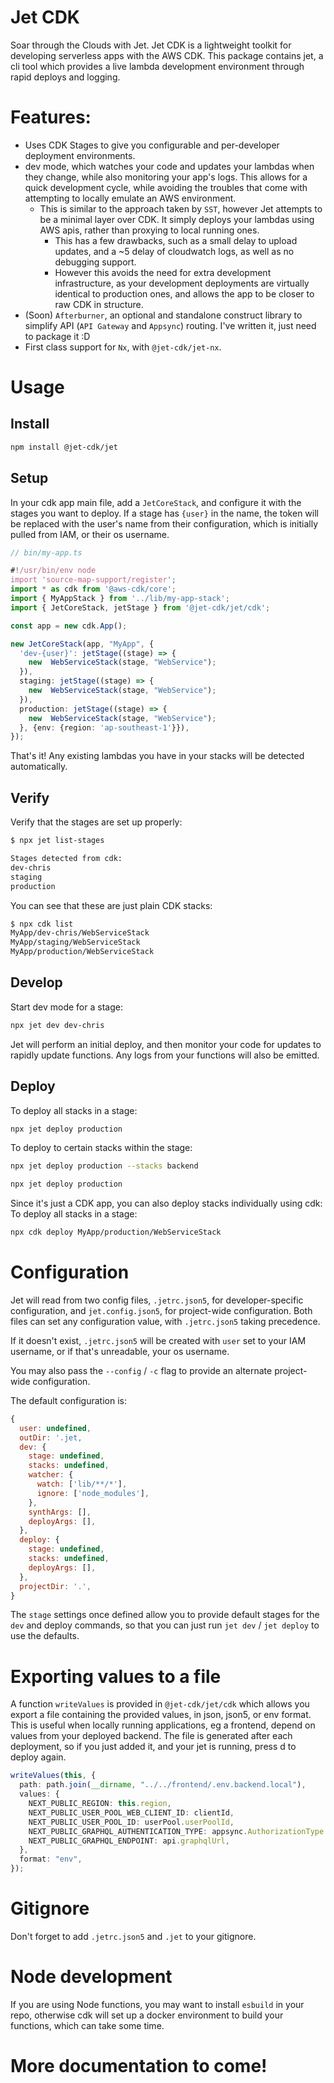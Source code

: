# Jet CDK

Soar through the Clouds with Jet. Jet CDK is a lightweight toolkit for developing serverless apps with the AWS CDK. This package contains jet, a cli tool which provides a live lambda development environment through rapid deploys and logging.

# Features:
- Uses CDK Stages to give you configurable and per-developer deployment environments. 
- dev mode, which watches your code and updates your lambdas when they change, while also monitoring your app's logs. This allows for a quick development cycle, while avoiding the troubles that come with attempting to locally emulate an AWS environment. 
  - This is similar to the approach taken by `SST`, however Jet attempts to be a minimal layer over CDK. It simply deploys your lambdas using AWS apis, rather than proxying to local running ones. 
    - This has a few drawbacks, such as a small delay to upload updates, and a ~5 delay of cloudwatch logs, as well as no debugging support. 
    - However this avoids the need for extra development infrastructure, as your development deployments are virtually identical to production ones, and allows the app to be closer to raw CDK in structure.
- (Soon) `Afterburner`, an optional and standalone construct library to simplify API (`API Gateway` and `Appsync`) routing. I've written it, just need to package it :D
- First class support for `Nx`, with `@jet-cdk/jet-nx`.

# Usage

## Install
```sh
npm install @jet-cdk/jet
```
## Setup
In your cdk app main file, add a `JetCoreStack`, and configure it with the stages you want to deploy. If a stage has `{user}` in the name, the token will be replaced with the user's name from their configuration, which is initially pulled from IAM, or their os username.

```ts
// bin/my-app.ts

#!/usr/bin/env node
import 'source-map-support/register';
import * as cdk from '@aws-cdk/core';
import { MyAppStack } from '../lib/my-app-stack';
import { JetCoreStack, jetStage } from '@jet-cdk/jet/cdk';

const app = new cdk.App();

new JetCoreStack(app, "MyApp", {
  'dev-{user}': jetStage((stage) => {
    new  WebServiceStack(stage, "WebService");
  }),
  staging: jetStage((stage) => {
    new  WebServiceStack(stage, "WebService");
  }),
  production: jetStage((stage) => {
    new  WebServiceStack(stage, "WebService");
  }, {env: {region: 'ap-southeast-1'}}),
});
```

That's it! Any existing lambdas you have in your stacks will be detected automatically.

## Verify
Verify that the stages are set up properly:

```sh
$ npx jet list-stages

Stages detected from cdk:
dev-chris
staging
production
```

You can see that these are just plain CDK stacks:

```sh
$ npx cdk list
MyApp/dev-chris/WebServiceStack
MyApp/staging/WebServiceStack
MyApp/production/WebServiceStack
```

## Develop
Start dev mode for a stage:

```sh
npx jet dev dev-chris
```

Jet will perform an initial deploy, and then monitor your code for updates to rapidly update functions. Any logs from your functions will also be emitted.


## Deploy
To deploy all stacks in a stage:

```sh
npx jet deploy production
```

To deploy to certain stacks within the stage:

```sh
npx jet deploy production --stacks backend
```

```sh
npx jet deploy production
```

Since it's just a CDK app, you can also deploy stacks individually using cdk:
To deploy all stacks in a stage:

```sh
npx cdk deploy MyApp/production/WebServiceStack
```

# Configuration
Jet will read from two config files, `.jetrc.json5`, for developer-specific configuration, and `jet.config.json5`, for project-wide configuration. Both files can set any configuration value, with `.jetrc.json5` taking precedence. 

If it doesn't exist, `.jetrc.json5` will be created with `user` set to your IAM username, or if that's unreadable, your os username.

You may also pass the `--config` / `-c` flag to provide an alternate project-wide configuration.

The default configuration is:

```js
{
  user: undefined,
  outDir: '.jet,
  dev: {
    stage: undefined,
    stacks: undefined,
    watcher: {
      watch: ['lib/**/*'],
      ignore: ['node_modules'],
    },
    synthArgs: [],
    deployArgs: [],
  },
  deploy: {
    stage: undefined,
    stacks: undefined,
    deployArgs: [],
  },
  projectDir: '.',
}
```

The `stage` settings once defined allow you to provide default stages for the `dev` and deploy commands, so that you can just run `jet dev` / `jet deploy` to use the defaults.

# Exporting values to a file
A function `writeValues` is provided in `@jet-cdk/jet/cdk` which allows you export a file containing the provided values, in json, json5, or env format. This is useful when locally running applications, eg a frontend, depend on values from your deployed backend. The file is generated after each deployment, so if you just added it, and your jet is running, press d to deploy again.

```ts
writeValues(this, {
  path: path.join(__dirname, "../../frontend/.env.backend.local"),
  values: {
    NEXT_PUBLIC_REGION: this.region,
    NEXT_PUBLIC_USER_POOL_WEB_CLIENT_ID: clientId,
    NEXT_PUBLIC_USER_POOL_ID: userPool.userPoolId,
    NEXT_PUBLIC_GRAPHQL_AUTHENTICATION_TYPE: appsync.AuthorizationType.USER_POOL,
    NEXT_PUBLIC_GRAPHQL_ENDPOINT: api.graphqlUrl,
  },
  format: "env",
});
```

# Gitignore
Don't forget to add `.jetrc.json5` and `.jet` to your gitignore.

# Node development
If you are using Node functions, you may want to install `esbuild` in your repo, otherwise cdk will set up a docker environment to build your functions, which can take some time.

# More documentation to come!